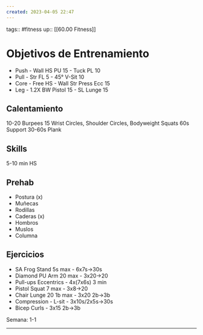 ```yaml
---
created: 2023-04-05 22:47
---
```

tags:: #fitness
up:: [[60.00 Fitness]]
# Objetivos de Entrenamiento
- Push - Wall HS PU 15 - Tuck PL 10
- Pull - Str FL 5 - 45° V-Sit 10
- Core - Free HS - Wall Str Press Ecc 15
- Leg - 1.2X BW Pistol 15 - SL Lunge 15

## Calentamiento
10-20 Burpees
15 Wrist Circles, Shoulder Circles, Bodyweight Squats
60s Support
30-60s Plank

## Skills
5-10 min HS

## Prehab
- Postura (x)
- Muñecas
- Rodillas
- Caderas (x)
- Hombros
- Muslos 
- Columna

## Ejercicios
- SA Frog Stand 5s max - 6x7s->30s 
- Diamond PU Arm 20 max - 3x20->20
- Pull-ups Eccentrics - 4x(7x6s) 3 min
- Pistol Squat 7 max - 3x8->20
- Chair Lunge  20 1b max - 3x20 2b->3b
- Compression - L-sit - 3x10s/2x5s->30s
- Bicep Curls - 3x15 2b->3b

Semana: 1-1
___
